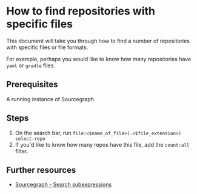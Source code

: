 # How to find repositories with specific files
This document will take you through how to find a number of repositories with specific files or file formats.

For example, perhaps you would like to know how many repositories have `yaml` or `gradle` files. 
## Prerequisites
A running instance of Sourcegraph.
## Steps
1. On the search bar, run `file:<$name_of_file>(.<$file_extension>) select:repo `
2. If you'd like to know how many repos have this file, add the `count:all` filter.

## Further resources

- [Sourcegraph - Search subexpressions](https://docs.sourcegraph.com/code_search/tutorials/search_subexpressions/alert_solutions)
